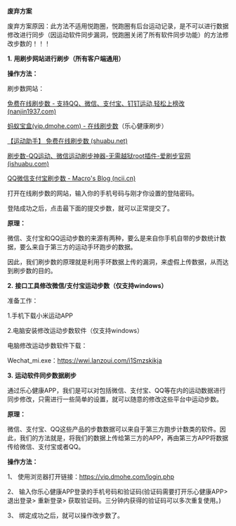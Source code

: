 **废弃方案**

废弃方案原因：此方法不适用悦跑圈，悦跑圈有后台运动记录，是不可以进行数据修改进行同步（因运动软件同步漏洞，悦跑圈关闭了所有软件同步功能）的方法修改步数的！！！

**1.** **用刷步网站进行刷步（所有客户端通用）**

**操作方法：**

刷步数网站：

[免费在线刷步数 - 支持QQ、微信、支付宝、钉钉运动,轻松上榜改 (nanjin1937.com)](https://run.nanjin1937.com/)

[蚂蚁宝盒(vip.dmohe.com) - 在线刷步数](https://vip.dmohe.com/login.php)（乐心健康刷步）

[【运动助手】 免费在线刷步数 (shuabu.net)](https://yd.shuabu.net/)

[刷步数-QQ运动、微信运动刷步神器-无需越狱root插件-爱刷步官网 (ishuabu.com)](http://www.ishuabu.com/)

[QQ微信支付宝刷步数 - Macro's Blog (ncii.cn)](https://s.ncii.cn/)

打开在线刷步数的网站，输入你的手机号码与刚才你设置的登陆密码。

登陆成功之后，点击最下面的提交步数，就可以正常提交了。

**原理：**

微信、支付宝和QQ运动步数的来源有两种，要么是来自你手机自带的步数统计数据，要么来自于第三方的运动手环跑步的数据。

因此，我们刷步数的原理就是利用手环数据上传的漏洞，来虚假上传数据，从而达到刷步数的目的。



**2.** **接口工具修改微信/支付宝运动步数（仅支持windows）**

准备工作：

1.手机下载小米运动APP

2.电脑安装修改运动步数软件（仅支持windows）

电脑修改运动步数软件下载：

Wechat_mi.exe：https://wwi.lanzoui.com/i1Smzskikja

**3.** **运动软件同步数据刷步**

通过乐心健康APP，我们是可以对包括微信、支付宝、QQ等在内的运动数据进行同步修改，只需进行一些简单的设置，就可以随意的修改这些平台中运动步数。

**原理：**

微信、支付宝、QQ这些产品的步数数据可以来自于第三方跑步计数类的软件。因此，我们的方法就是，将我们的数据上传给第三方的APP，再由第三方APP将数据传给微信、支付宝或者QQ。

**操作方法：**

1、 使用浏览器打开链接：https://vip.dmohe.com/login.php

2、 输入你乐心健康APP登录的手机号码和验证码(验证码需要打开乐心健康APP> 退出登录> 重新登录> 获取验证码。三分钟内获得的验证码可以多次重复使用。)

3、 绑定成功之后，就可以操作改步数了。
